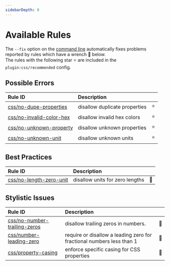 ```yaml
---
sidebarDepth: 0
---
```


# Available Rules

The `--fix` option on the [command line](https://eslint.org/docs/user-guide/command-line-interface#fixing-problems) automatically fixes problems reported by rules which have a wrench :wrench: below.  
The rules with the following star :star: are included in the `plugin:css/recommended` config.

<!-- This file is automatically generated in tools/update-docs-rules-index.js, do not change! -->

## Possible Errors

| Rule ID | Description |    |
|:--------|:------------|:---|
| [css/no-dupe-properties](./no-dupe-properties.md) | disallow duplicate properties | :star: |
| [css/no-invalid-color-hex](./no-invalid-color-hex.md) | disallow invalid hex colors | :star: |
| [css/no-unknown-property](./no-unknown-property.md) | disallow unknown properties | :star: |
| [css/no-unknown-unit](./no-unknown-unit.md) | disallow unknown units | :star: |

## Best Practices

| Rule ID | Description |    |
|:--------|:------------|:---|
| [css/no-length-zero-unit](./no-length-zero-unit.md) | disallow units for zero lengths | :wrench: |

## Stylistic Issues

| Rule ID | Description |    |
|:--------|:------------|:---|
| [css/no-number-trailing-zeros](./no-number-trailing-zeros.md) | disallow trailing zeros in numbers. | :wrench: |
| [css/number-leading-zero](./number-leading-zero.md) | require or disallow a leading zero for fractional numbers less than 1 | :wrench: |
| [css/property-casing](./property-casing.md) | enforce specific casing for CSS properties | :wrench: |
